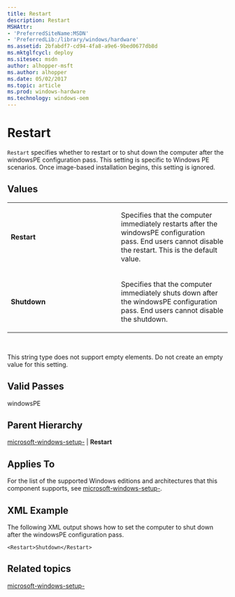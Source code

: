 ```yaml
---
title: Restart
description: Restart
MSHAttr:
- 'PreferredSiteName:MSDN'
- 'PreferredLib:/library/windows/hardware'
ms.assetid: 2bfabdf7-cd94-4fa8-a9e6-9bed0677db8d
ms.mktglfcycl: deploy
ms.sitesec: msdn
author: alhopper-msft
ms.author: alhopper
ms.date: 05/02/2017
ms.topic: article
ms.prod: windows-hardware
ms.technology: windows-oem
---
```


# Restart


`Restart` specifies whether to restart or to shut down the computer after the windowsPE configuration pass. This setting is specific to Windows PE scenarios. Once image-based installation begins, this setting is ignored.

## Values


<table>
<colgroup>
<col width="50%" />
<col width="50%" />
</colgroup>
<tbody>
<tr class="odd">
<td><p><strong>Restart</strong></p></td>
<td><p>Specifies that the computer immediately restarts after the windowsPE configuration pass. End users cannot disable the restart. This is the default value.</p></td>
</tr>
<tr class="even">
<td><p><strong>Shutdown</strong></p></td>
<td><p>Specifies that the computer immediately shuts down after the windowsPE configuration pass. End users cannot disable the shutdown.</p></td>
</tr>
</tbody>
</table>

 

This string type does not support empty elements. Do not create an empty value for this setting.

## Valid Passes


windowsPE

## Parent Hierarchy


[microsoft-windows-setup-](microsoft-windows-setup.md) | **Restart**

## Applies To


For the list of the supported Windows editions and architectures that this component supports, see [microsoft-windows-setup-](microsoft-windows-setup.md).

## XML Example


The following XML output shows how to set the computer to shut down after the windowsPE configuration pass.

```
<Restart>Shutdown</Restart>
```

## Related topics


[microsoft-windows-setup-](microsoft-windows-setup.md)

 

 







